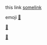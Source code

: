 this link [somelink](http://www.example.com/some:apple:url)

emoji [:apple:](http://www.example.com/some:apple:url)

[:apple:][apple]

[:apple:][]


[apple]: http://www.example.com/some:apple:url
[:apple:]: http://www.example.com/some:apple:url